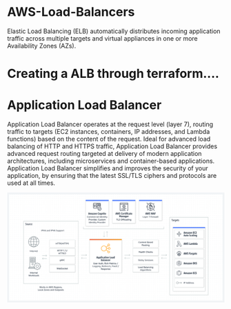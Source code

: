# AWS-Load-Balancers
Elastic Load Balancing (ELB) automatically distributes incoming application traffic across multiple targets and virtual appliances in one or more Availability Zones (AZs). 

# Creating a ALB through terraform....
# Application Load Balancer

  Application Load Balancer operates at the request level (layer 7), routing traffic to targets (EC2 instances, containers, IP addresses, and Lambda functions)
  based on the content of the request. Ideal for advanced load balancing of HTTP and HTTPS traffic, Application Load Balancer provides advanced request routing 
  targeted at delivery of modern application architectures, including microservices and container-based applications. Application Load Balancer simplifies and
  improves the security of your application, by ensuring that the latest SSL/TLS ciphers and protocols are used at all times.

![Alt text](/ApplicationLB/ALP.png)
